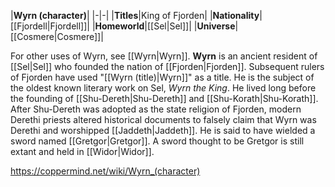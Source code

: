 |**Wyrn (character)**|
|-|-|
|**Titles**|King of Fjorden|
|**Nationality**|[[Fjordell\|Fjordell]]|
|**Homeworld**|[[Sel\|Sel]]|
|**Universe**|[[Cosmere\|Cosmere]]|

For other uses of Wyrn, see [[Wyrn\|Wyrn]].
**Wyrn** is an ancient resident of [[Sel\|Sel]] who founded the nation of [[Fjorden\|Fjorden]]. Subsequent rulers of Fjorden have used "[[Wyrn (title)\|Wyrn]]" as a title.
He is the subject of the oldest known literary work on Sel, *Wyrn the King*. He lived long before the founding of [[Shu-Dereth\|Shu-Dereth]] and [[Shu-Korath\|Shu-Korath]]. After Shu-Dereth was adopted as the state religion of Fjorden, modern Derethi priests altered historical documents to falsely claim that Wyrn was Derethi and worshipped [[Jaddeth\|Jaddeth]].
He is said to have wielded a sword named [[Gretgor\|Gretgor]]. A sword thought to be Gretgor is still extant and held in [[Widor\|Widor]].



https://coppermind.net/wiki/Wyrn_(character)